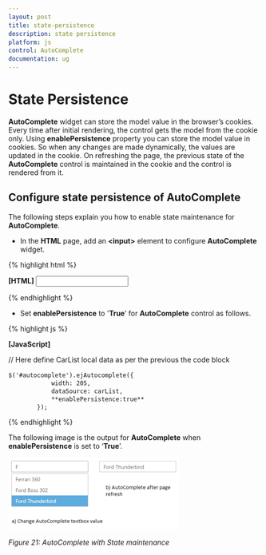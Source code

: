 ```yaml
---
layout: post
title: state-persistence
description: state persistence
platform: js
control: AutoComplete
documentation: ug
---
```


# State Persistence

**AutoComplete** widget can store the model value in the browser’s cookies. Every time after initial rendering, the control gets the model from the cookie only. Using **enablePersistence** property you can store the model value in cookies. So when any changes are made dynamically, the values are updated in the cookie. On refreshing the page, the previous state of the **AutoComplete** control is maintained in the cookie and the control is rendered from it.

## Configure state persistence of AutoComplete	

The following steps explain you how to enable state maintenance for **AutoComplete**.

* In the **HTML** page, add an **&lt;input&gt;** element to configure **AutoComplete** widget.



{% highlight html %}

**[HTML]**
         <input type="text" id="autocomplete" />


{% endhighlight %}



* Set **enablePersistence** to '**True**’ for **AutoComplete** control as follows.



{% highlight js %}

**[JavaScript]**

// Here define CarList local data as per the previous the code block

    $('#autocomplete').ejAutocomplete({
                width: 205,
                dataSource: carList,
                **enablePersistence:true**
            });



{% endhighlight %}





The following image is the output for **AutoComplete** when **enablePersistence** is set to ‘**True**’.



![](state-persistence_images\state-persistence_img1.png)

_Figure 21: AutoComplete with State maintenance_

